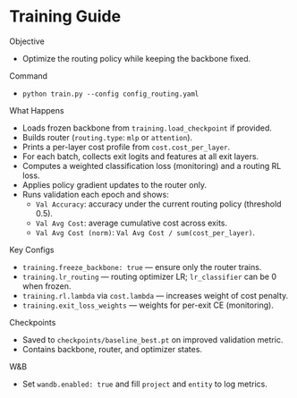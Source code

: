 Training Guide
==============

Objective
- Optimize the routing policy while keeping the backbone fixed.

Command
- `python train.py --config config_routing.yaml`

What Happens
- Loads frozen backbone from `training.load_checkpoint` if provided.
- Builds router (`routing.type`: `mlp` or `attention`).
- Prints a per-layer cost profile from `cost.cost_per_layer`.
- For each batch, collects exit logits and features at all exit layers.
- Computes a weighted classification loss (monitoring) and a routing RL loss.
- Applies policy gradient updates to the router only.
- Runs validation each epoch and shows:
  - `Val Accuracy`: accuracy under the current routing policy (threshold 0.5).
  - `Val Avg Cost`: average cumulative cost across exits.
  - `Val Avg Cost (norm)`: `Val Avg Cost / sum(cost_per_layer)`.

Key Configs
- `training.freeze_backbone: true` — ensure only the router trains.
- `training.lr_routing` — routing optimizer LR; `lr_classifier` can be 0 when frozen.
- `training.rl.lambda` via `cost.lambda` — increases weight of cost penalty.
- `training.exit_loss_weights` — weights for per-exit CE (monitoring).

Checkpoints
- Saved to `checkpoints/baseline_best.pt` on improved validation metric.
- Contains backbone, router, and optimizer states.

W&B
- Set `wandb.enabled: true` and fill `project` and `entity` to log metrics.

